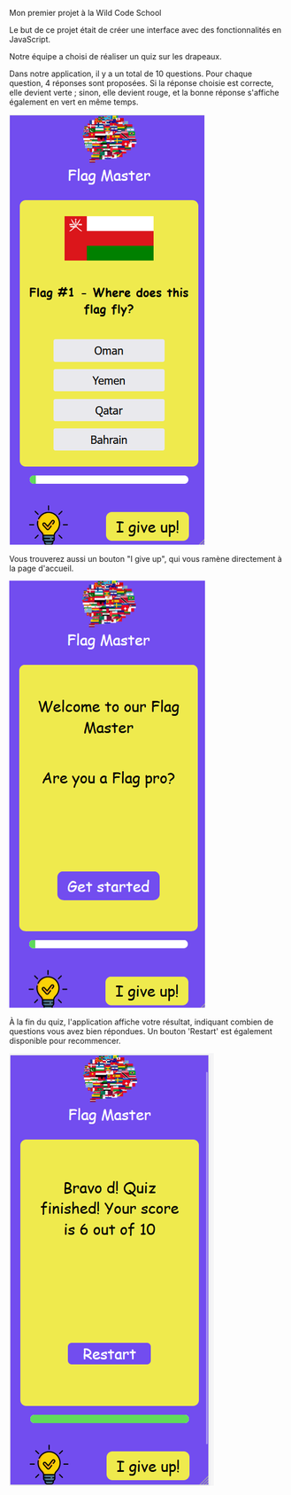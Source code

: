 Mon premier projet à la Wild Code School

Le but de ce projet était de créer une interface avec des fonctionnalités en JavaScript.

Notre équipe a choisi de réaliser un quiz sur les drapeaux.

Dans notre application, il y a un total de 10 questions. Pour chaque question, 4 réponses sont proposées. Si la réponse choisie est correcte, elle devient verte ; sinon, elle devient rouge, et la bonne réponse s'affiche également en vert en même temps.

![Texte alternatif](images/fm.png)


Vous trouverez aussi un bouton "I give up", qui vous ramène directement à la page d'accueil.

![Texte alternatif](images/home.png)

À la fin du quiz, l'application affiche votre résultat, indiquant combien de questions vous avez bien répondues. Un bouton 'Restart' est également disponible pour recommencer.

![Texte alternatif](images/score.png)
